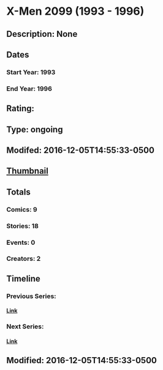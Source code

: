 # X-Men 2099 (1993 - 1996)
## Description: None
## Dates
### Start Year: 1993
### End Year: 1996
## Rating: 
## Type: ongoing
## Modifed: 2016-12-05T14:55:33-0500
## [Thumbnail](http://i.annihil.us/u/prod/marvel/i/mg/9/40/5845c61cc4dd1.jpg)
## Totals
### Comics: 9
### Stories: 18
### Events: 0
### Creators: 2
## Timeline
### Previous Series: 
#### [Link]()
### Next Series: 
#### [Link]()
## Modified: 2016-12-05T14:55:33-0500